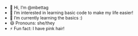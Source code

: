 - 👋 Hi, I’m @mbettag
- 👀 I’m interested in learning basic code to make my life easier!
- 🌱 I’m currently learning the basics :)
- 😄 Pronouns: she/they
- ⚡ Fun fact: I have pink hair!

<!---
mbettag/mbettag is a ✨ special ✨ repository because its `README.md` (this file) appears on your GitHub profile.
You can click the Preview link to take a look at your changes.
--->

